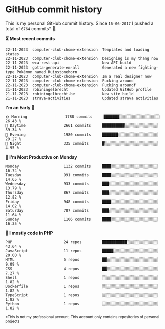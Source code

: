 # GitHub commit history
This is my personal GitHub commit history. Since <!--START_SECTION:first-commit-date-->`16-06-2017`<!--END_SECTION:first-commit-date--> I pushed a total of <!--START_SECTION:total-commit-count-->`6764`<!--END_SECTION:total-commit-count--> commits* 🎉.

<!--START_SECTION:most-recent-commits-->
**⏳ Most recent commits**
                                        
```text
22-11-2023  computer-club-chome-extension  Templates and loading states
22-11-2023  computer-club-chome-extension  Designing is my thang now
22-11-2023  wca-rest-api                   New API build
22-11-2023  gotta-generate-em-all          Generated a new fighting-type Pokémon named Ruinstonehorn
22-11-2023  computer-club-chome-extension  Im a real designer now
22-11-2023  computer-club-chome-extension  Fucking around
22-11-2023  computer-club-chome-extension  Fucking aroundf
21-11-2023  robiningelbrecht               Updated GitHub profile
21-11-2023  robiningelbrecht.be            New site build
21-11-2023  strava-activities              Updated strava activities
```
<!--END_SECTION:most-recent-commits-->  

<!--START_SECTION:commits-per-day-time-->
**I&#039;m an Early 🐤**

```text
🌞 Morning                 1788 commits     ███████░░░░░░░░░░░░░░░░░░   26.43 %
🌆 Daytime                 2661 commits     ██████████░░░░░░░░░░░░░░░   39.34 %
🌃 Evening                 1980 commits     ███████░░░░░░░░░░░░░░░░░░   29.27 %
🌙 Night                   335 commits      █░░░░░░░░░░░░░░░░░░░░░░░░   4.95 %
```
<!--END_SECTION:commits-per-day-time-->  

<!--START_SECTION:commits-per-weekday-->
**📅 I&#039;m Most Productive on Monday**

```text
Monday                    1132 commits     ████░░░░░░░░░░░░░░░░░░░░░   16.74 %
Tuesday                   991 commits      ████░░░░░░░░░░░░░░░░░░░░░   14.65 %
Wednesday                 933 commits      ███░░░░░░░░░░░░░░░░░░░░░░   13.79 %
Thursday                  867 commits      ███░░░░░░░░░░░░░░░░░░░░░░   12.82 %
Friday                    948 commits      ████░░░░░░░░░░░░░░░░░░░░░   14.02 %
Saturday                  787 commits      ███░░░░░░░░░░░░░░░░░░░░░░   11.64 %
Sunday                    1106 commits     ████░░░░░░░░░░░░░░░░░░░░░   16.35 %
```
<!--END_SECTION:commits-per-weekday-->  

<!--START_SECTION:repos-per-language-->
**💬 I mostly code in PHP**

```text
PHP                       24 repos         ███████████░░░░░░░░░░░░░░   43.64 %
JavaScript                11 repos         █████░░░░░░░░░░░░░░░░░░░░   20.00 %
HTML                      5 repos          ██░░░░░░░░░░░░░░░░░░░░░░░   9.09 %
CSS                       4 repos          ██░░░░░░░░░░░░░░░░░░░░░░░   7.27 %
Shell                     1 repos          ░░░░░░░░░░░░░░░░░░░░░░░░░   1.82 %
Dockerfile                1 repos          ░░░░░░░░░░░░░░░░░░░░░░░░░   1.82 %
TypeScript                1 repos          ░░░░░░░░░░░░░░░░░░░░░░░░░   1.82 %
Python                    1 repos          ░░░░░░░░░░░░░░░░░░░░░░░░░   1.82 %
```
<!--END_SECTION:repos-per-language-->  

<sub>*This is not my professional account. This account only contains repositories of personal projects</sub>
